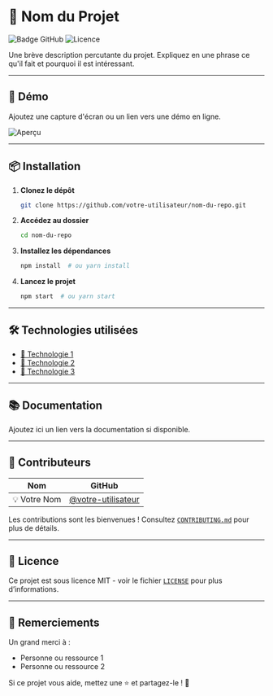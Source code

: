 # 📌 Nom du Projet

![Badge GitHub](https://img.shields.io/badge/Status-En%20cours-blue) ![Licence](https://img.shields.io/badge/Licence-MIT-green)

Une brève description percutante du projet. Expliquez en une phrase ce qu'il fait et pourquoi il est intéressant.

---

## 🚀 Démo

Ajoutez une capture d'écran ou un lien vers une démo en ligne.

![Aperçu](https://via.placeholder.com/800x400.png?text=Screenshot+du+Projet)

---

## 📦 Installation

1. **Clonez le dépôt**
   ```bash
   git clone https://github.com/votre-utilisateur/nom-du-repo.git
   ```
2. **Accédez au dossier**
   ```bash
   cd nom-du-repo
   ```
3. **Installez les dépendances**
   ```bash
   npm install  # ou yarn install
   ```
4. **Lancez le projet**
   ```bash
   npm start  # ou yarn start
   ```

---

## 🛠️ Technologies utilisées

- [🔹 Technologie 1](https://example.com)
- [🔹 Technologie 2](https://example.com)
- [🔹 Technologie 3](https://example.com)

---

## 📚 Documentation

Ajoutez ici un lien vers la documentation si disponible.

---

## 👥 Contributeurs

| Nom | GitHub |
|------|--------|
| 💡 Votre Nom | [@votre-utilisateur](https://github.com/votre-utilisateur) |

Les contributions sont les bienvenues ! Consultez [`CONTRIBUTING.md`](CONTRIBUTING.md) pour plus de détails.

---

## 📜 Licence

Ce projet est sous licence MIT - voir le fichier [`LICENSE`](LICENSE) pour plus d’informations.

---

## 🌟 Remerciements

Un grand merci à :
- Personne ou ressource 1
- Personne ou ressource 2

Si ce projet vous aide, mettez une ⭐ et partagez-le ! 🚀
